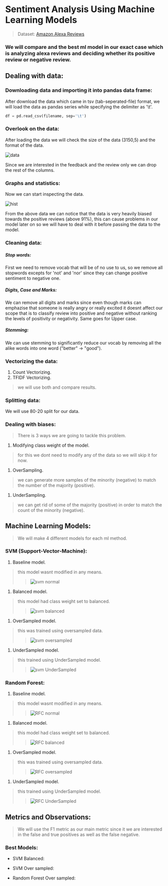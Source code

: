 
# Sentiment Analysis Using Machine Learning Models
> Dataset: [Amazon Alexa Reviews](https://www.kaggle.com/code/rishabh2007/89-acc-alexa-reviews-sentimnent-analysis/data)

### We will compare and the best ml model in our exact case which is analyzing alexa reviews and deciding whether its positive review or negative review.

## Dealing with data:

### Downloading data and importing it into pandas data frame:

After download the data which came in tsv (tab-seperated-file) format, we will load the data as pandas series while specifying the delimiter as '\t'.

```python
df = pd.read_csv(filename, sep='\t')
```

### Overlook on the data:
After loading the data we will check the size of the data (3150,5) and the format of the data.

![data](./images/df.head.png)

Since we are interested in the feedback and the review only we can drop the rest of the columns.



### Graphs and statistics:
Now we can start inspecting the data.

![hist](./images/hist.png)

From the above data we can notice that the data is very heavily biased towards the positive reviews (above 91%), this can cause problems in our model later on so we will have to deal with it before passing the data to the model.

### Cleaning data:

##### Stop words:
First we need to remove vocab that will be of no use to us, so we remove all stopwords excepts for 'not' and 'nor' since they can change positive sentiment to negative one.

##### Digits, Case and Marks:
We can remove all digits and marks since even though marks can emphazise that someone is really angry or really excited it doesnt affect our scope that is to classify review into positive and negative without ranking the levels of positivity or negativity. Same goes for Upper case.

##### Stemming:
We can use stemming to significantly reduce our vocab by removing all the alike words into one word ("better" &rarr; "good").


### Vectorizing the data:

1. Count Vectorizing.
1. TFIDF Vectorizing.

> we will use both and compare results.


### Splitting data:
We will use 80-20 split for our data.


### Dealing with biases:

> There is 3 ways we are going to tackle this problem.

1. Modifying class weight of the model.
> for this we dont need to modify any of the data so we will skip it for now.

1. OverSampling.
> we can generate more samples of the minority (negative) to match the number of the majority (positive).

1. UnderSampling.
> we can get rid of some of the majority (positive) in order to match the count of the minority (negative).



## Machine Learning Models:

> We will make 4 different models for each ml method.

### SVM (Support-Vector-Machine):


1. Baseline model.
> this model wasnt modified in any means.
> > ![svm normal](./images/svm_normal.png)

1. Balanced model.
> this model had class weight set to balanced.
> > ![svm balanced](./images/svm_balanced.png)

1. OverSampled model.
> this was trained using oversampled data.
> > ![svm oversampled](./images/svm_oversampled.png)

1. UnderSampled model.
> this trained using UnderSampled model.
> > ![svm UnderSampled](./images/svm_undersampled.png)


### Random Forest:


1. Baseline model.
> this model wasnt modified in any means.
> > ![RFC normal](./images/RFC_normal.png)

1. Balanced model.
> this model had class weight set to balanced.
> > ![RFC balanced](./images/RFC_balanced.png)

1. OverSampled model.
> this was trained using oversampled data.
> > ![RFC oversampled](./images/RFC_oversampled.png)

1. UnderSampled model.
> this trained using UnderSampled model.
> > ![RFC UnderSampled](./images/RFC_undersampled.png)



## Metrics and Observations:

> We will use the F1 metric as our main metric since it we are interested in the false and true positives as well as the false negative.

### Best Models:

* SVM Balanced:

* SVM Over sampled:

* Random Forest Over sampled:

